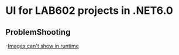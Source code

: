 # UI for LAB602 projects in .NET6.0

## ProblemShooting
-[Images can't show in runtime](https://stackoverflow.com/questions/24049511/image-not-displaying-at-runtime-c-sharp-wpf)